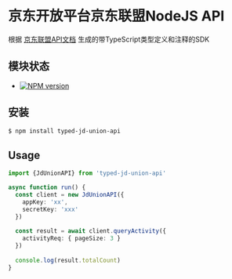 京东开放平台京东联盟NodeJS API
===========

根据 [京东联盟API文档](https://union.jd.com/openplatform/api) 生成的带TypeScript类型定义和注释的SDK

## 模块状态
- [![NPM version](https://badge.fury.io/js/typed-jd-union-api.png)](http://badge.fury.io/js/typed-jd-union-api)

## 安装

```sh
$ npm install typed-jd-union-api
```

## Usage

```typescript
import {JdUnionAPI} from 'typed-jd-union-api'

async function run() {
  const client = new JdUnionAPI({
    appKey: 'xx',
    secretKey: 'xxx'
  })
  
  const result = await client.queryActivity({
    activityReq: { pageSize: 3 }
  })
  
  console.log(result.totalCount)
}
```